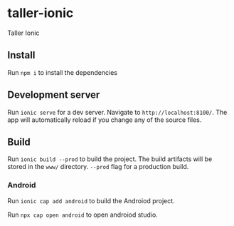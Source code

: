 # taller-ionic
Taller Ionic

## Install  
Run `npm i` to install the dependencies 

## Development server

Run `ionic serve` for a dev server. Navigate to `http://localhost:8100/`. The app will automatically reload if you change any of the source files.


## Build 

Run `ionic build --prod` to build the project. The build artifacts will be stored in the `www/` directory. `--prod` flag for a production build.

### Android
Run `ionic cap add android` to build the Androiod project. 

Run `npx cap open android` to open androiod studio.

